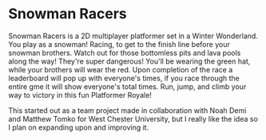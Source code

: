 # Snowman Racers

Snowman Racers is a 2D multiplayer platformer set in a Winter Wonderland.
You play as a snowman! Racing, to get to the finish line before your snowman brothers. 
Watch out for those bottomless pits and lava pools along the way! They're super dangerous!
You'll be wearing the green hat, while your brothers will wear the red.
Upon completion of the race a leaderboard will pop up with everyone's times, if you race through the entire gme it will show everyone's total times.
Run, jump, and climb your way to victory in this fun Platformer Royale!

This started out as a team project made in collaboration with Noah Demi and Matthew Tomko for West Chester University, but I really like the idea so I plan on expanding upon and improving it.
